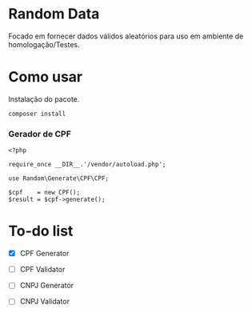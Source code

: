 # Random Data 
Focado em fornecer dados válidos aleatórios para uso em ambiente de homologação/Testes.

# Como usar
Instalação do pacote.
```
composer install
```

### Gerador de CPF
```
<?php

require_once __DIR__.'/vendor/autoload.php';

use Random\Generate\CPF\CPF;

$cpf    = new CPF();
$result = $cpf->generate();
```

# To-do list

* [X]  CPF Generator
* [ ]  CPF Validator
* [ ] CNPJ Generator
* [ ] CNPJ Validator

